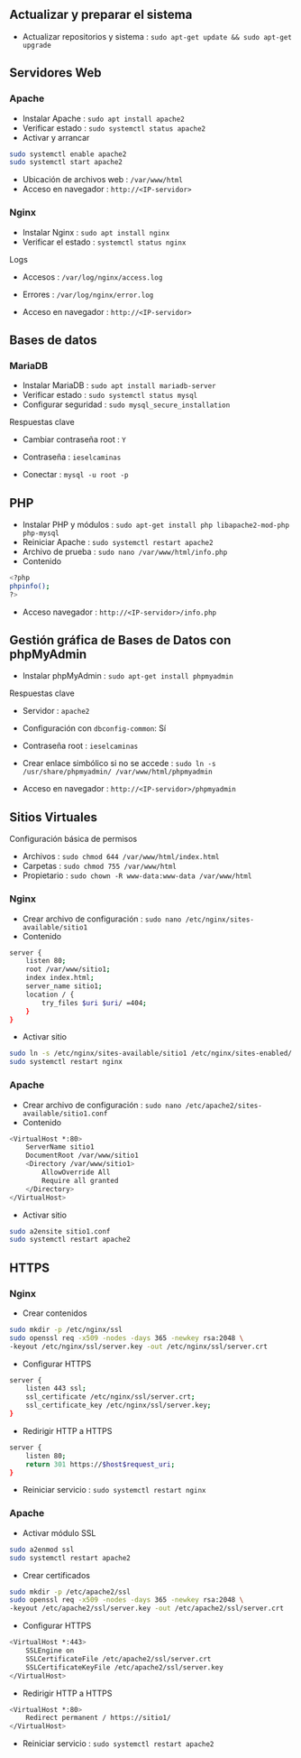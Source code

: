 ## **Actualizar y preparar el sistema**

- Actualizar repositorios y sistema
: `sudo apt-get update && sudo apt-get upgrade`

## **Servidores Web**
### Apache

- Instalar Apache
: `sudo apt install apache2`
- Verificar estado
: `sudo systemctl status apache2`
- Activar y arrancar
```bash
sudo systemctl enable apache2
sudo systemctl start apache2
```
- Ubicación de archivos web
: `/var/www/html`
- Acceso en navegador
: `http://<IP-servidor>`

### Nginx

- Instalar Nginx
: `sudo apt install nginx`
- Verificar el estado
: `systemctl status nginx`

Logs
- Accesos
: `/var/log/nginx/access.log`
- Errores
: `/var/log/nginx/error.log`

- Acceso en navegador
: `http://<IP-servidor>`

## **Bases de datos**
### MariaDB

- Instalar MariaDB
: `sudo apt install mariadb-server`
- Verificar estado
: `sudo systemctl status mysql`
- Configurar seguridad
: `sudo mysql_secure_installation`

Respuestas clave
- Cambiar contraseña root
: `Y`
- Contraseña
: `ieselcaminas`

- Conectar
: `mysql -u root -p`

## **PHP**

- Instalar PHP y módulos
: `sudo apt-get install php libapache2-mod-php php-mysql`
- Reiniciar Apache
: `sudo systemctl restart apache2`
- Archivo de prueba
: `sudo nano /var/www/html/info.php`
- Contenido
```bash
<?php
phpinfo();
?>
```
- Acceso navegador
: `http://<IP-servidor>/info.php`

## **Gestión gráfica de Bases de Datos con phpMyAdmin**

- Instalar phpMyAdmin
: `sudo apt-get install phpmyadmin`

Respuestas clave
- Servidor
: `apache2`
- Configuración con `dbconfig-common`: Sí
- Contraseña root
: `ieselcaminas`

- Crear enlace simbólico si no se accede
: `sudo ln -s /usr/share/phpmyadmin/ /var/www/html/phpmyadmin`
- Acceso en navegador
: `http://<IP-servidor>/phpmyadmin`

## **Sitios Virtuales**

Configuración básica de permisos
- Archivos
: `sudo chmod 644 /var/www/html/index.html`
- Carpetas
: `sudo chmod 755 /var/www/html`
- Propietario
: `sudo chown -R www-data:www-data /var/www/html`

### Nginx

- Crear archivo de configuración
: `sudo nano /etc/nginx/sites-available/sitio1`
- Contenido
```bash
server {
    listen 80;
    root /var/www/sitio1;
    index index.html;
    server_name sitio1;
    location / {
        try_files $uri $uri/ =404;
    }
}
```
- Activar sitio
```bash
sudo ln -s /etc/nginx/sites-available/sitio1 /etc/nginx/sites-enabled/
sudo systemctl restart nginx
```

### Apache

- Crear archivo de configuración
: `sudo nano /etc/apache2/sites-available/sitio1.conf`
- Contenido
```bash
<VirtualHost *:80>
    ServerName sitio1
    DocumentRoot /var/www/sitio1
    <Directory /var/www/sitio1>
        AllowOverride All
        Require all granted
    </Directory>
</VirtualHost>
```
- Activar sitio
```bash
sudo a2ensite sitio1.conf
sudo systemctl restart apache2
```

## **HTTPS**
### Nginx

- Crear contenidos
```bash
sudo mkdir -p /etc/nginx/ssl
sudo openssl req -x509 -nodes -days 365 -newkey rsa:2048 \
-keyout /etc/nginx/ssl/server.key -out /etc/nginx/ssl/server.crt
```
- Configurar HTTPS
```bash
server {
    listen 443 ssl;
    ssl_certificate /etc/nginx/ssl/server.crt;
    ssl_certificate_key /etc/nginx/ssl/server.key;
}
```
- Redirigir HTTP a HTTPS
```bash
server {
    listen 80;
    return 301 https://$host$request_uri;
}
```
- Reiniciar servicio
: `sudo systemctl restart nginx`

### Apache

- Activar módulo SSL
```bash
sudo a2enmod ssl
sudo systemctl restart apache2
```
- Crear certificados
```bash
sudo mkdir -p /etc/apache2/ssl
sudo openssl req -x509 -nodes -days 365 -newkey rsa:2048 \
-keyout /etc/apache2/ssl/server.key -out /etc/apache2/ssl/server.crt
```
- Configurar HTTPS
```bash
<VirtualHost *:443>
    SSLEngine on
    SSLCertificateFile /etc/apache2/ssl/server.crt
    SSLCertificateKeyFile /etc/apache2/ssl/server.key
</VirtualHost>
```
- Redirigir HTTP a HTTPS
```bash
<VirtualHost *:80>
    Redirect permanent / https://sitio1/
</VirtualHost>
```
- Reiniciar servicio
: `sudo systemctl restart apache2`